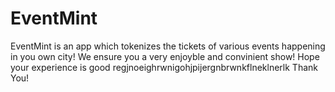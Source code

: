 # EventMint
EventMint is an app which tokenizes the tickets of various events happening in you own city!
We ensure you a very enjoyble and convinient show!
Hope your experience is good
regjnoeighrwnigohjpijergnbrwnkflneklnerlk
Thank You!
